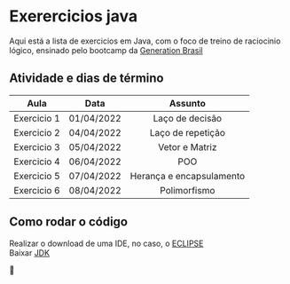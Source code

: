 # Exerercicios java

Aqui está a lista de exercicios em Java, com o foco de treino de raciocinio lógico, ensinado pelo bootcamp da [Generation Brasil](https://brazil.generation.org)

## Atividade e dias de término

Aula  | Data | Assunto
:---------: | :------: | :---------:
Exercicio 1 | 01/04/2022 | Laço de decisão
Exercicio 2 | 04/04/2022 | Laço de repetição
Exercicio 3 | 05/04/2022 | Vetor e Matriz
Exercicio 4 | 06/04/2022 | POO
Exercicio 5 | 07/04/2022 | Herança e encapsulamento
Exercicio 6 | 08/04/2022 | Polimorfismo 

## Como rodar o código

Realizar o download de uma IDE, no caso, o  [ECLIPSE](https://www.eclipse.org/downloads/) <br>
Baixar [JDK](https://www.oracle.com/java/technologies/downloads/#java17)

:blue_heart:
